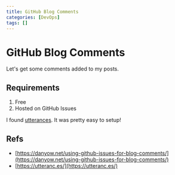```yaml
---
title: GitHub Blog Comments
categories: [DevOps]
tags: []
---
```


# GitHub Blog Comments

Let's get some comments added to my posts.  

## Requirements

1. Free
2. Hosted on GitHub Issues

I found [utterances](https://utteranc.es/).  It was pretty easy to setup!

## Refs 

- [https://danyow.net/using-github-issues-for-blog-comments/](https://danyow.net/using-github-issues-for-blog-comments/)
- [https://utteranc.es/](https://utteranc.es/)
